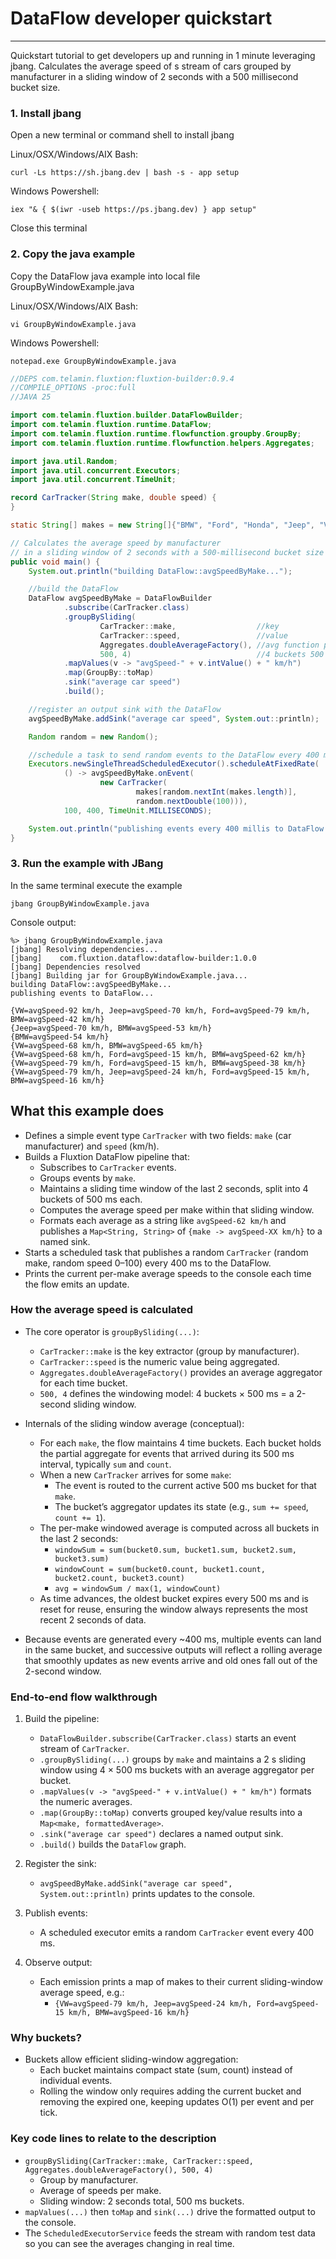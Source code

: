 # DataFlow developer quickstart
---

Quickstart tutorial to get developers up and running in 1 minute leveraging jbang. Calculates the average speed
of s stream of cars grouped by manufacturer in a sliding window of 2 seconds with a 500 millisecond bucket size.

### 1. Install jbang

Open a new terminal or command shell to install jbang

Linux/OSX/Windows/AIX Bash:

```console 
curl -Ls https://sh.jbang.dev | bash -s - app setup 
```

Windows Powershell:

```console 
iex "& { $(iwr -useb https://ps.jbang.dev) } app setup" 
```

Close this terminal

### 2. Copy the java example

Copy the DataFlow java example into local file GroupByWindowExample.java

Linux/OSX/Windows/AIX Bash:

```console 
vi GroupByWindowExample.java 
```

Windows Powershell:

```console 
notepad.exe GroupByWindowExample.java 
```

```java
//DEPS com.telamin.fluxtion:fluxtion-builder:0.9.4
//COMPILE_OPTIONS -proc:full
//JAVA 25

import com.telamin.fluxtion.builder.DataFlowBuilder;
import com.telamin.fluxtion.runtime.DataFlow;
import com.telamin.fluxtion.runtime.flowfunction.groupby.GroupBy;
import com.telamin.fluxtion.runtime.flowfunction.helpers.Aggregates;

import java.util.Random;
import java.util.concurrent.Executors;
import java.util.concurrent.TimeUnit;

record CarTracker(String make, double speed) {
}

static String[] makes = new String[]{"BMW", "Ford", "Honda", "Jeep", "VW"};

// Calculates the average speed by manufacturer 
// in a sliding window of 2 seconds with a 500-millisecond bucket size
public void main() {
    System.out.println("building DataFlow::avgSpeedByMake...");

    //build the DataFlow
    DataFlow avgSpeedByMake = DataFlowBuilder
            .subscribe(CarTracker.class)
            .groupBySliding(
                    CarTracker::make,                  //key
                    CarTracker::speed,                 //value
                    Aggregates.doubleAverageFactory(), //avg function per bucket
                    500, 4)                            //4 buckets 500 millis each
            .mapValues(v -> "avgSpeed-" + v.intValue() + " km/h")
            .map(GroupBy::toMap)
            .sink("average car speed")
            .build();

    //register an output sink with the DataFlow
    avgSpeedByMake.addSink("average car speed", System.out::println);

    Random random = new Random();

    //schedule a task to send random events to the DataFlow every 400 millis
    Executors.newSingleThreadScheduledExecutor().scheduleAtFixedRate(
            () -> avgSpeedByMake.onEvent(
                    new CarTracker(
                            makes[random.nextInt(makes.length)],
                            random.nextDouble(100))),
            100, 400, TimeUnit.MILLISECONDS);

    System.out.println("publishing events every 400 millis to DataFlow...\n");
}
```

### 3. Run the example with JBang

In the same terminal execute the example

```console
jbang GroupByWindowExample.java
```

Console output:

```console
%> jbang GroupByWindowExample.java
[jbang] Resolving dependencies...
[jbang]    com.fluxtion.dataflow:dataflow-builder:1.0.0
[jbang] Dependencies resolved
[jbang] Building jar for GroupByWindowExample.java...
building DataFlow::avgSpeedByMake...
publishing events to DataFlow...

{VW=avgSpeed-92 km/h, Jeep=avgSpeed-70 km/h, Ford=avgSpeed-79 km/h, BMW=avgSpeed-42 km/h}
{Jeep=avgSpeed-70 km/h, BMW=avgSpeed-53 km/h}
{BMW=avgSpeed-54 km/h}
{VW=avgSpeed-68 km/h, BMW=avgSpeed-65 km/h}
{VW=avgSpeed-68 km/h, Ford=avgSpeed-15 km/h, BMW=avgSpeed-62 km/h}
{VW=avgSpeed-79 km/h, Ford=avgSpeed-15 km/h, BMW=avgSpeed-38 km/h}
{VW=avgSpeed-79 km/h, Jeep=avgSpeed-24 km/h, Ford=avgSpeed-15 km/h, BMW=avgSpeed-16 km/h}
```

## What this example does

- Defines a simple event type `CarTracker` with two fields: `make` (car manufacturer) and `speed` (km/h).
- Builds a Fluxtion DataFlow pipeline that:
    - Subscribes to `CarTracker` events.
    - Groups events by `make`.
    - Maintains a sliding time window of the last 2 seconds, split into 4 buckets of 500 ms each.
    - Computes the average speed per make within that sliding window.
    - Formats each average as a string like `avgSpeed-62 km/h` and publishes a `Map<String, String>` of
      `{make -> avgSpeed-XX km/h}` to a named sink.
- Starts a scheduled task that publishes a random `CarTracker` (random make, random speed 0–100) every 400 ms to the
  DataFlow.
- Prints the current per-make average speeds to the console each time the flow emits an update.

### How the average speed is calculated

- The core operator is `groupBySliding(...)`:
    - `CarTracker::make` is the key extractor (group by manufacturer).
    - `CarTracker::speed` is the numeric value being aggregated.
    - `Aggregates.doubleAverageFactory()` provides an average aggregator for each time bucket.
    - `500, 4` defines the windowing model: 4 buckets × 500 ms = a 2-second sliding window.

- Internals of the sliding window average (conceptual):
    - For each `make`, the flow maintains 4 time buckets. Each bucket holds the partial aggregate for events that
      arrived during its 500 ms interval, typically `sum` and `count`.
    - When a new `CarTracker` arrives for some `make`:
        - The event is routed to the current active 500 ms bucket for that `make`.
        - The bucket’s aggregator updates its state (e.g., `sum += speed`, `count += 1`).
    - The per-make windowed average is computed across all buckets in the last 2 seconds:
        - `windowSum = sum(bucket0.sum, bucket1.sum, bucket2.sum, bucket3.sum)`
        - `windowCount = sum(bucket0.count, bucket1.count, bucket2.count, bucket3.count)`
        - `avg = windowSum / max(1, windowCount)`
    - As time advances, the oldest bucket expires every 500 ms and is reset for reuse, ensuring the window always
      represents the most recent 2 seconds of data.

- Because events are generated every ~400 ms, multiple events can land in the same bucket, and successive outputs will
  reflect a rolling average that smoothly updates as new events arrive and old ones fall out of the 2-second window.

### End-to-end flow walkthrough

1. Build the pipeline:
    - `DataFlowBuilder.subscribe(CarTracker.class)` starts an event stream of `CarTracker`.
    - `.groupBySliding(...)` groups by `make` and maintains a 2 s sliding window using 4 × 500 ms buckets with an
      average aggregator per bucket.
    - `.mapValues(v -> "avgSpeed-" + v.intValue() + " km/h")` formats the numeric averages.
    - `.map(GroupBy::toMap)` converts grouped key/value results into a `Map<make, formattedAverage>`.
    - `.sink("average car speed")` declares a named output sink.
    - `.build()` builds the `DataFlow` graph.

2. Register the sink:
    - `avgSpeedByMake.addSink("average car speed", System.out::println)` prints updates to the console.

3. Publish events:
    - A scheduled executor emits a random `CarTracker` event every 400 ms.

4. Observe output:
    - Each emission prints a map of makes to their current sliding-window average speed, e.g.:
        - `{VW=avgSpeed-79 km/h, Jeep=avgSpeed-24 km/h, Ford=avgSpeed-15 km/h, BMW=avgSpeed-16 km/h}`

### Why buckets?

- Buckets allow efficient sliding-window aggregation:
    - Each bucket maintains compact state (sum, count) instead of individual events.
    - Rolling the window only requires adding the current bucket and removing the expired one, keeping updates O(1) per
      event and per tick.

### Key code lines to relate to the description

- `groupBySliding(CarTracker::make, CarTracker::speed, Aggregates.doubleAverageFactory(), 500, 4)`
    - Group by manufacturer.
    - Average of speeds per make.
    - Sliding window: 2 seconds total, 500 ms buckets.
- `mapValues(...)` then `toMap` and `sink(...)` drive the formatted output to the console.
- The `ScheduledExecutorService` feeds the stream with random test data so you can see the averages changing in real
  time.